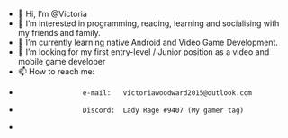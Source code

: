 - 👋 Hi, I’m @Victoria
- 👀 I’m interested in programming, reading, learning and socialising with my friends and family.
- 🌱 I’m currently learning native Android and Video Game Development.
- 💞️ I’m looking for my first entry-level / Junior position as a video and mobile game developer 
- 📫 How to reach me:
-                     e-mail:   victoriawoodward2015@outlook.com
-                     Discord:  Lady Rage #9407 (My gamer tag)
-                     

<!---
Victoria9028/Victoria9028 is a ✨ special ✨ repository because its `README.md` (this file) appears on your GitHub profile.
You can click the Preview link to take a look at your changes.
--->
